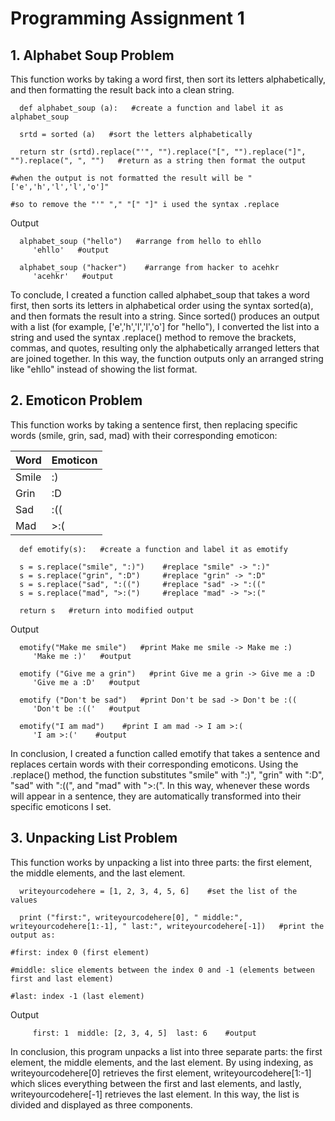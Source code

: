 # Programming Assignment 1

## 1. Alphabet Soup Problem
   This function works by taking a word first, then sort its letters alphabetically, and then formatting the result back into a clean string.

      def alphabet_soup (a):   #create a function and label it as alphabet_soup
      
      srtd = sorted (a)   #sort the letters alphabetically

      return str (srtd).replace("'", "").replace("[", "").replace("]", "").replace(", ", "")   #return as a string then format the output
                                                                                               #when the output is not formatted the result will be "['e','h','l','l','o']"
                                                                                               #so to remove the "'" "," "[" "]" i used the syntax .replace

   Output
   
      alphabet_soup ("hello")   #arrange from hello to ehllo
         'ehllo'   #output

      alphabet_soup ("hacker")    #arrange from hacker to acehkr
         'acehkr'   #output
 
   To conclude, I created a function called alphabet_soup that takes a word first, then sorts its letters in alphabetical order using the syntax sorted(a), and then formats the result into a string. Since sorted() produces an output with a list (for example, ['e','h','l','l','o'] for "hello"), I converted the list into a string and used the syntax .replace() method to remove the brackets, commas, and quotes, resulting only the alphabetically arranged letters that are joined together. In this way, the function outputs only an arranged string like "ehllo" instead of showing the list format.

   
## 2. Emoticon Problem
   This function works by taking a sentence first, then replacing specific words (smile, grin, sad, mad) with their corresponding emoticon:
   
| Word | Emoticon |
| --- | --- |
| Smile | :) |
| Grin | :D |
| Sad | :(( |
| Mad | >:( |      

      def emotify(s):   #create a function and label it as emotify
      
      s = s.replace("smile", ":)")    #replace "smile" -> ":)"  
      s = s.replace("grin", ":D")     #replace "grin" -> ":D"
      s = s.replace("sad", ":((")     #replace "sad" -> ":(("
      s = s.replace("mad", ">:(")     #replace "mad" -> ">:("
      
      return s   #return into modified output

   Output
   
      emotify("Make me smile")   #print Make me smile -> Make me :)
         'Make me :)'   #output
   
      emotify ("Give me a grin")   #print Give me a grin -> Give me a :D
         'Give me a :D'   #output

      emotify ("Don't be sad")   #print Don't be sad -> Don't be :((
         'Don't be :(('   #output

      emotify("I am mad")    #print I am mad -> I am >:(
         'I am >:('    #output

   In conclusion, I created a function called emotify that takes a sentence and replaces certain words with their corresponding emoticons. Using the .replace() method, the function substitutes "smile" with ":)", "grin" with ":D", "sad" with ":((", and "mad" with ">:(". In this way, whenever these words will appear in a sentence, they are automatically transformed into their specific emoticons I set.


## 3. Unpacking List Problem
   This function works by unpacking a list into three parts: the first element, the middle elements, and the last element.

      writeyourcodehere = [1, 2, 3, 4, 5, 6]    #set the list of the values

      print ("first:", writeyourcodehere[0], " middle:", writeyourcodehere[1:-1], " last:", writeyourcodehere[-1])   #print the output as:
                                                                                                                     #first: index 0 (first element)
                                                                                                                     #middle: slice elements between the index 0 and -1 (elements between first and last element)
                                                                                                                     #last: index -1 (last element)

   Output

         first: 1  middle: [2, 3, 4, 5]  last: 6    #output

   In conclusion, this program unpacks a list into three separate parts: the first element, the middle elements, and the last element. By using indexing, as writeyourcodehere[0] retrieves the first element, writeyourcodehere[1:-1] which slices everything between the first and last elements, and lastly, writeyourcodehere[-1] retrieves the last element. In this way, the list is divided and displayed as three components.
